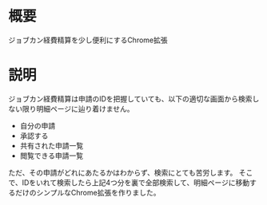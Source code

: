 # 概要
ジョブカン経費精算を少し便利にするChrome拡張

# 説明
ジョブカン経費精算は申請のIDを把握していても、以下の適切な画面から検索しない限り明細ページに辿り着けません。
- 自分の申請
- 承認する
- 共有された申請一覧
- 閲覧できる申請一覧

ただ、その申請がどれにあたるかはわからず、検索にとても苦労します。
そこで、IDをいれて検索したら上記4つ分を裏で全部検索して、明細ページに移動するだけのシンプルなChrome拡張を作りました。
